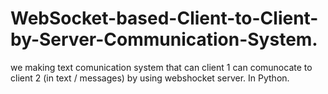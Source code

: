 # WebSocket-based-Client-to-Client-by-Server-Communication-System.
we making text comunication system that can client 1 can comunocate to client 2 (in text / messages) by using webshocket server. In Python.
